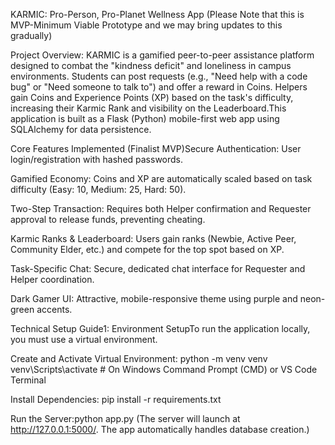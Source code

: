 KARMIC: Pro-Person, Pro-Planet Wellness App
(Please Note that this is MVP-Minimum Viable Prototype and we may bring updates to this gradually)

Project Overview: KARMIC is a gamified peer-to-peer assistance platform designed to combat the "kindness deficit" and loneliness in campus environments. Students can post requests (e.g., "Need help with a code bug" or "Need someone to talk to") and offer a reward in Coins. Helpers gain Coins and Experience Points (XP) based on the task's difficulty, increasing their Karmic Rank and visibility on the Leaderboard.This application is built as a Flask (Python) mobile-first web app using SQLAlchemy for data persistence.

Core Features Implemented (Finalist MVP)Secure Authentication: User login/registration with hashed passwords.

Gamified Economy: Coins and XP are automatically scaled based on task difficulty (Easy: 10, Medium: 25, Hard: 50).

Two-Step Transaction: Requires both Helper confirmation and Requester approval to release funds, preventing cheating.

Karmic Ranks & Leaderboard: Users gain ranks (Newbie, Active Peer, Community Elder, etc.) and compete for the top spot based on XP.

Task-Specific Chat: Secure, dedicated chat interface for Requester and Helper coordination.

Dark Gamer UI: Attractive, mobile-responsive theme using purple and neon-green accents.

Technical Setup Guide1: Environment SetupTo run the application locally, you must use a virtual environment.

Create and Activate Virtual Environment: python -m venv venv
venv\Scripts\activate  # On Windows Command Prompt (CMD) or VS Code Terminal

Install Dependencies: pip install -r requirements.txt

Run the Server:python app.py
(The server will launch at http://127.0.0.1:5000/. The app automatically handles database creation.)